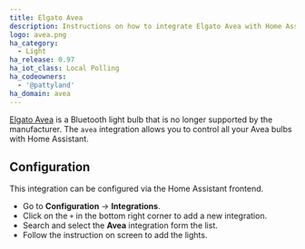 ```yaml
---
title: Elgato Avea
description: Instructions on how to integrate Elgato Avea with Home Assistant.
logo: avea.png
ha_category:
  - Light
ha_release: 0.97
ha_iot_class: Local Polling
ha_codeowners:
  - '@pattyland'
ha_domain: avea
---
```


[Elgato Avea](https://www.elgato.com/en/news/elgato-avea-transform-your-home) is a Bluetooth light bulb that is no longer supported by the manufacturer. The `avea` integration allows you to control all your Avea bulbs with Home Assistant.

## Configuration

This integration can be configured via the Home Assistant frontend.

- Go to **Configuration** -> **Integrations**.
- Click on the `+` in the bottom right corner to add a new integration.
- Search and select the **Avea** integration form the list.
- Follow the instruction on screen to add the lights.

